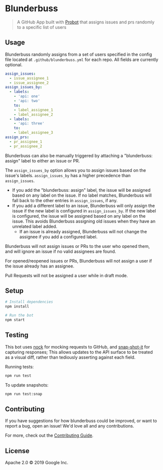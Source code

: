 # Blunderbuss

> A GitHub App built with [Probot](https://github.com/probot/probot) that assigns issues and prs
randomly to a specific list of users

## Usage

Blunderbuss randomly assigns from a set of users specified in the config file located at
`.github/blunderbuss.yml` for each repo. All fields are currently optional.

```yaml
assign_issues:
  - issue_assignee_1
  - issue_assignee_2
assign_issues_by:
  - labels:
    - 'api: one'
    - 'api: two'
    to:
    - label_assignee_1
    - label_assignee_2
  - labels:
    - 'api: three'
    to:
    - label_assignee_3
assign_prs:
  - pr_assignee_1
  - pr_assignee_2
```

Blunderbuss can also be manually triggered by attaching a "blunderbuss: assign" label to either an
issue or PR.

The `assign_issues_by` option allows you to assign issues based on the issue's
labels.
`assign_issues_by` has a higher precedence than `assign_issues`.

* If you add the "blunderbuss: assign" label, the issue will be assigned based
  on any label on the issue. If no label matches, Blunderbuss will fall back to
  the other entries in `assign_issues`, if any.
* If you add a different label to an issue, Blunderbuss will only assign the
  issue if the new label is configured in `assign_issues_by`. If the new label
  is configured, the issue will be assigned based on any label on the issue.
  This avoids Blunderbuss assigning old issues when they have an unrelated label
  added.
  * If an issue is already assigned, Blunderbuss will not change the assignee if
    you add a configured label.

Blunderbuss will not assign issues or PRs to the user who opened them, and will ignore an issue
if no valid assignees are found.

For opened/reopened issues or PRs, Blunderbuss will not assign a user if the issue already has an
assignee.

Pull Requests will not be assigned a user while in draft mode.

## Setup

```sh
# Install dependencies
npm install

# Run the bot
npm start
```

## Testing

This bot uses [nock](https://www.npmjs.com/package/nock) for mocking requests
to GitHub, and [snap-shot-it](https://www.npmjs.com/package/snap-shot-it) for capturing
responses; This allows updates to the API surface to be treated as a visual diff,
rather than tediously asserting against each field.

Running tests:

```sh
npm run test
```

To update snapshots:

```sh
npm run test:snap
```

## Contributing

If you have suggestions for how blunderbuss could be improved, or want to report a bug, open an issue! We'd love all and any contributions.

For more, check out the [Contributing Guide](../../CONTRIBUTING.md).

## License

Apache 2.0 © 2019 Google Inc.

